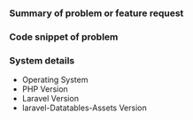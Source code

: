 
### Summary of problem or feature request

<!-- Please describe your problem/feature request here. -->


### Code snippet of problem

<!--
If applicable, please include a copy of your code
which triggers the suspected bug.

You may use the markdown php code tags to format your paste:

```php
$params = ['foo'];
```
-->

### System details

<!--
Please include these details about your system!
If they are omitted, the ticket will be deprioritized
over other users requests/tickets.
-->

- Operating System
- PHP Version
- Laravel Version
- laravel-Datatables-Assets Version